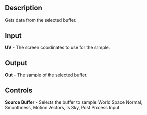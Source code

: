 ## Description
Gets data from the selected buffer.

## Input
**UV** - The screen coordinates to use for the sample.

## Output
**Out** - The sample of the selected buffer.

## Controls
**Source Buffer** - Selects the buffer to sample: World Space Normal, Smoothness, Motion Vectors, Is Sky, Post Process Input.